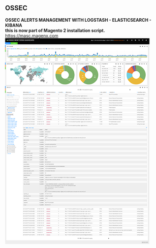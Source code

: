 ﻿OSSEC
-------------

**OSSEC ALERTS MANAGEMENT WITH LOGSTASH - ELASTICSEARCH - KIBANA**<br/>
**this is now part of Magento 2 installation script.**<br/>
https://masc.magenx.com
<br/>
![OSSEC MONITORING DASHBOARD](/Kibana%203%20%20%20OSSEC%20MONITORING%20DASHBOARD.png?raw=true "OSSEC MONITORING DASHBOARD")
<br/>
